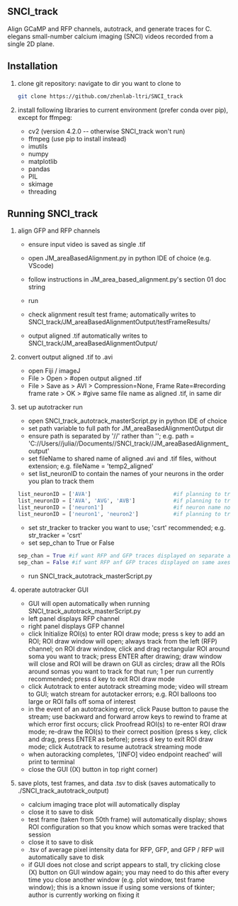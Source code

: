 ## SNCI_track
Align GCaMP and RFP channels, autotrack, and generate traces for C. elegans small-number calcium imaging (SNCI) videos recorded from a single 2D plane.



## Installation

1. clone git repository:
    navigate to dir you want to clone to

    ```bash
    git clone https://github.com/zhenlab-ltri/SNCI_track
    ```


2. install following libraries to current environment (prefer conda over pip), except for ffmpeg:
    - cv2 (version 4.2.0 -- otherwise SNCI_track won't run)
    - ffmpeg (use pip to install instead)
    - imutils
    - numpy
    - matplotlib
    - pandas
    - PIL
    - skimage
    - threading
    


## Running SNCI_track

1. align GFP and RFP channels
    - ensure input video is saved as single .tif
    - open JM_areaBasedAlignment.py in python IDE of choice (e.g. VScode)
    - follow instructions in JM_area_based_alignment.py's section 01 doc string
    - run

    - check alignment result test frame; automatically writes to SNCI_track/JM_areaBasedAlignmentOutput/testFrameResults/
    - output aligned .tif automatically writes to SNCI_track/JM_areaBasedAlignmentOutput/


2. convert output aligned .tif to .avi
    - open Fiji / imageJ
    - File > Open > #open output aligned .tif
    - File > Save as > AVI > Compression=None, Frame Rate=#recording frame rate > OK > #give same file name as aligned .tif, in same dir


3. set up autotracker run
    - open SNCI_track_autotrack_masterScript.py in python IDE of choice

    * set path variable to full path for JM_areaBasedAlignmentOutput dir

    + ensure path is separated by '//' rather than '\'; e.g. path = 'C://Users//julia//Documents//SNCI_track//JM_areaBasedAlignment_output'
    
    * set fileName to shared name of aligned .avi and .tif files, without extension; e.g. fileName = 'temp2_aligned'

    - set list_neuronID to contain the names of your neurons in the order you plan to track them
    ```python
    list_neuronID = ['AVA']                          #if planning to track only AVA in that run
    list_neuronID = ['AVA', 'AVG', 'AVB']            #if planning to track all 3 somas in that run
    list_neuronID = ['neuron1']                      #if neuron name not known
    list_neuronID = ['neuron1', 'neuron2']           #if planning to track multiple somas and names not known
    ```
    * set str_tracker to tracker you want to use; 'csrt' recommended; e.g. str_tracker = 'csrt'
    
    + set sep_chan to True or False
    ```python
    sep_chan = True #if want RFP and GFP traces displayed on separate axes in final plot
    sep_chan = False #if want RFP anf GFP traces displayed on same axes in final plot
    ```

    - run SNCI_track_autotrack_masterScript.py

    
4. operate autotracker GUI
    - GUI will open automatically when running SNCI_track_autotrack_masterScript.py
    + left panel displays RFP channel
    * right panel displays GFP channel
    
    - click Initialize ROI(s) to enter ROI draw mode; press s key to add an ROI; ROI draw window will open; always track from the left (RFP) channel; on ROI draw window, click and drag rectangular ROI around soma you want to track; press ENTER after drawing; draw window will close and ROI will be drawn on GUI as circles; draw all the ROIs around somas you want to track for that run; 1 per run currently recommended; press d key to exit ROI draw mode
    
    + click Autotrack to enter autotrack streaming mode; video will stream to GUI; watch stream for autotacker errors; e.g. ROI balloons too large or ROI falls off soma of interest
    
    - in the event of an autotracking error, click Pause button to pause the stream; use backward and forward arrow keys to rewind to frame at which error first occurs; click Proofread ROI(s) to re-enter ROI draw mode; re-draw the ROI(s) to their correct position (press s key, click and drag, press ENTER as before); press d key to exit ROI draw mode; click Autotrack to resume autotrack streaming mode

    * when autoracking completes, '[INFO] video endpoint reached' will print to terminal
    
    + close the GUI ((X) button in top right corner)



5. save plots, test frames, and data .tsv to disk (saves automatically to ./SNCI_track_autotrack_output)

    * calcium imaging trace plot will automatically display
    
    - close it to save to disk
    
    + test frame (taken from 50th frame) will automatically display; shows ROI configuration so that you know which somas were tracked that session
    
    - close it to save to disk
    
    * .tsv of average pixel intensity data for RFP, GFP, and GFP / RFP will automatically save to disk

    + if GUI does not close and script appears to stall, try clicking close (X) button on GUI window again; you may need to do this after every time you close another window (e.g. plot window, test frame window); this is a known issue if using some versions of tkinter; author is currently working on fixing it
